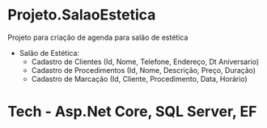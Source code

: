 # Projeto.SalaoEstetica
Projeto para criação de agenda para salão de estética 

- Salão de Estética:
	- Cadastro de Clientes (Id, Nome, Telefone, Endereço, Dt Aniversario)
	- Cadastro de Procedimentos (Id, Nome, Descrição, Preço, Duração)
	- Cadastro de Marcação (Id, Cliente, Procedimento, Data, Horário)

# Tech - Asp.Net Core, SQL Server, EF
